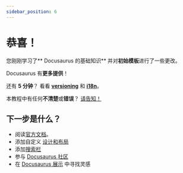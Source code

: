 ```yaml
---
sidebar_position: 6
---
```


# 恭喜！

您刚刚学习了** Docusaurus 的基础知识** 并对**初始模板**进行了一些更改。

Docusaurus 有**更多提供**！

还有 **5 分钟**？ 看看 **[versioning](../tutorial-extras/manage-docs-versions.md)** 和 **[i18n](../tutorial-extras/translate-your-site.md)**。

本教程中有任何**不清楚**或**错误**？ [请告知！](https://github.com/facebook/docusaurus/discussions/4610)

## 下一步是什么？
- 阅读[官方文档](https://docusaurus.io/)。
- 添加自定义 [设计和布局](https://docusaurus.io/docs/styling-layout)
- 添加[搜索栏](https://docusaurus.io/docs/search)
- 参与 [Docusaurus 社区](https://docusaurus.io/community/support)
- 在 [Docusaurus 展示](https://docusaurus.io/showcase) 中寻找灵感
